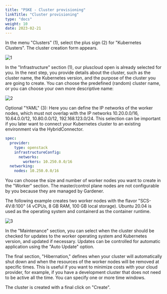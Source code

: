 ```yaml
---
title: "PSKE - Cluster provisioning"
linkTitle: "Cluster provisioning"
type: "docs"
weight: 10
date: 2023-02-21
---
```

In the menu "Clusters" (1), select the plus sign (2) for "Kubernetes Clusters". The cluster creation form appears.

![1](/images/content/02-pske/10-clusterinteraction/cluster-provisioning/1.png)

In the "Infrastructure" section (1), our pluscloud open is already selected for you. In the next step, you provide details about the cluster, such as the cluster name, the Kubernetes version, and the purpose of the cluster you are going to create. You can choose the predefined (random) cluster name, or you can choose your own more descriptive name:

![2](/images/content/02-pske/10-clusterinteraction/cluster-provisioning/2.png)

Optional "YAML" (3): Here you can define the IP networks of the worker nodes, which must not overlap with the IP networks 10.20.0.0/16, 10.64.0.0/12, 10.80.0.0/12, 192.168.123.0/24. This selection can be important if you later want to connect your Kubernetes cluster to an existing environment via the HybridConnector.

```yaml
spec:
  provider:
    type: openstack
    infrastructureConfig:
      networks:
        workers: 10.250.0.0/16
  networking:
    nodes: 10.250.0.0/16
```

You can choose the size and number of worker nodes you want to create in the "Worker" section. The master/control plane nodes are not configurable by you because they are managed by Gardener.

The following example creates two worker nodes with the flavor "SCS-4V:8:100" (4 vCPUs, 8 GB RAM, 100 GB local storage). Ubuntu 20.04 is used as the operating system and containerd as the container runtime.

![3](/images/content/02-pske/10-clusterinteraction/cluster-provisioning/3.png)

In the "Maintenance" section, you can select when the cluster should be checked for updates to the worker operating system and Kubernetes version, and updated if necessary. Updates can be controlled for automatic application using the "Auto Update" option.

The final section, "Hibernation," defines when your cluster will automatically shut down and when the resources of the worker nodes will be removed at specific times. This is useful if you want to minimize costs with your cloud provider, for example, if you have a development cluster that does not need to be active all the time. You can specify one or more time windows.

The cluster is created with a final click on "Create".